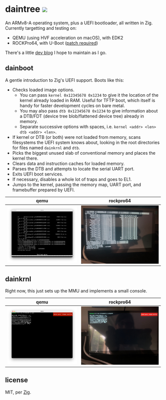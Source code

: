 # daintree <img src="https://s1.at.atcdn.net/wp-content/uploads/2018/12/AT_LandingPage_HeaderImage_Daintree_2018NOV22-768x369.jpg" height="32">

An ARMv8-A operating system, plus a UEFI bootloader, all written in Zig. Currently targetting and testing on:

- QEMU (using HVF acceleration on macOS), with EDK2
- ROCKPro64, with U-Boot ([patch required](https://patchwork.ozlabs.org/project/uboot/patch/20210209062150.mmshhxissljf6fak@talia.n4wrvuuuhszuhem3na2pm5saea.px.internal.cloudapp.net/))

There's a little [dev blog](https://github.com/kivikakk/daintree/discussions/1) I hope to maintain as I go.

## dainboot

A gentle introduction to Zig's UEFI support. Boots like this:

- Checks loaded image options.
  - You can pass `kernel 0x12345678 0x1234` to give it the location of the kernel already loaded in RAM. Useful for TFTP boot, which itself is handy for faster development cycles on bare metal.
  - You may also pass `dtb 0x12345678 0x1234` to give information about a DTB/FDT (device tree blob/flattened device tree) already in memory.
  - Separate successive options with spaces, i.e. `kernel <addr> <len> dtb <addr> <len>`.
- If kernel or DTB (or both) were not loaded from memory, scans filesystems the UEFI system knows about, looking in the root directories for files named `dainkrnl` and `dtb`.
- Picks the biggest unused slab of conventional memory and places the kernel there.
- Clears data and instruction caches for loaded memory.
- Parses the DTB and attempts to locate the serial UART port.
- Exits UEFI boot services.
- If necessary, disables a whole lot of traps and goes to EL1.
- Jumps to the kernel, passing the memory map, UART port, and framebuffer prepared by UEFI.

|              qemu              |              rockpro64              |
| :----------------------------: | :---------------------------------: |
| ![](doc/img/dainboot-qemu.png) | ![](doc/img/dainboot-rockpro64.jpg) |

## dainkrnl

Right now, this just sets up the MMU and implements a small console.

|                  qemu                  |                  rockpro64                  |
| :------------------------------------: | :-----------------------------------------: |
| ![](doc/img/dainkrnl-charset-qemu.png) | ![](doc/img/dainkrnl-charset-rockpro64.jpg) |

## license

MIT, per [Zig](https://github.com/ziglang/zig).

